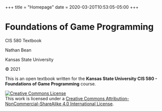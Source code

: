 +++
title = "Homepage"
date = 2020-03-20T10:53:05-05:00
+++

# Foundations of Game Programming

CIS 580 Textbook

Nathan Bean

Kansas State University

&copy; 2021

This is an open textbook written for the <b>Kansas State University CIS 580 - Foundations of Game Programming</b> course.  

<a rel="license" href="http://creativecommons.org/licenses/by-nc-sa/4.0/"><img alt="Creative Commons License" style="border-width:0" src="https://i.creativecommons.org/l/by-nc-sa/4.0/88x31.png" /></a><br />This work is licensed under a <a rel="license" href="http://creativecommons.org/licenses/by-nc-sa/4.0/">Creative Commons Attribution-NonCommercial-ShareAlike 4.0 International License</a>.